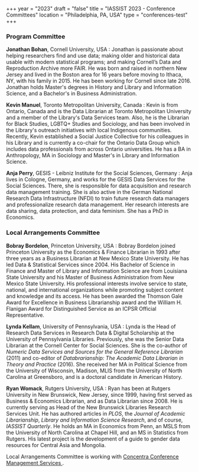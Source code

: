 +++
year = "2023"
draft = "false"
title = "IASSIST 2023 - Conference Committees"
location = "Philadelphia, PA, USA"
type = "conferences-test"
+++

### Program Committee

**Jonathan Bohan**, Cornell University, USA
: Jonathan is passionate about helping researchers find and use data; making older and historical data usable with modern statistical programs; and making Cornell’s Data and Reproduction Archive more FAIR. He was born and raised in northern New Jersey and lived in the Boston area for 16 years before moving to Ithaca, NY, with his family in 2015. He has been working for Cornell since late 2016. Jonathan holds Master's degrees in History and Library and Information Science, and a Bachelor's in Business Administration.

**Kevin Manuel**, Toronto Metropolitan University, Canada
: Kevin is from Ontario, Canada and is the Data Librarian at Toronto Metropolitan University and a member of the Library's Data Services team. Also, he is the Librarian for Black Studies, LGBTQ+ Studies and Sociology, and has been involved in the Library's outreach initiatives with local Indigenous communities. Recently, Kevin established a Social Justice Collective for his colleagues in his Library and is currently a co-chair for the Ontario Data Group which includes data professionals from across Ontario universities. He has a BA in Anthropology, MA in Sociology and Master's in Library and Information Science. 

**Anja Perry**, GESIS - Leibniz Institute for the Social Sciences, Germany
: Anja lives in Cologne, Germany, and works for the GESIS Data Services for the Social Sciences. There, she is responsible for data acquisition and research data management training. She is also active in the German National Research Data Infrastructure (NFDI) to train future research data managers and professionalize research data management. Her research interests are data sharing, data protection, and data feminism. She has a PhD in Economics.


### Local Arrangements Committee

**Bobray Bordelon**, Princeton University, USA
: Bobray Bordelon joined Princeton University as the Economics & Finance Librarian in 1993   after three years as a Business Librarian at New Mexico State University. He has led Data & Statistical Services since 2004. His Bachelor of Science in Finance and Master of Library and Information Science are from Louisiana State University and his Master of Business Administration from New Mexico State University. His professional interests involve service to state, national, and international organizations while promoting subject content and knowledge and its access.  He has been awarded the Thomson Gale Award for Excellence in Business Librarianship award and the William H. Flanigan Award for Distinguished Service as an ICPSR Official Representative.

**Lynda Kellam**, University of Pennsylvania, USA
: Lynda is the Head of Research Data Services in Research Data & Digital Scholarship at the University of Pennsylvania Libraries. Previously, she was the Senior Data Librarian at the Cornell Center for Social Sciences. She is the co-author of *Numeric Data Services and Sources for the General Reference Librarian* (2011) and co-editor of *Databrarianship: The Academic Data Librarian in Theory and Practice* (2016). She received her MA in Political Science from the University of Wisconsin, Madison, MLIS from the University of North Carolina at Greensboro, and is a doctoral candidate in American History.

**Ryan Womack**, Rutgers University, USA
: Ryan has been at Rutgers University in New Brunswick, New Jersey, since 1999, having first served as Business & Economics Librarian, and as Data Librarian since 2008.  He is currently serving as Head of the New Brunswick Libraries Research Services Unit.  He has authored articles in *PLOS*, the *Journal of Academic Librarianship*, *Library and Information Science Research*, and of course, *IASSIST Quarterly*. He holds an MA in Economics from Penn, an MSLS from the University of North Carolina at Chapel Hill, and an MS in Statistics from Rutgers. His latest project is the development of a guide to gender data resources for Central Asia and Mongolia.

Local Arrangements Committee is working with [Concentra Conference Management Services <i class="fas fa-external-link-alt"></i>](https://www.concentra-cms.com/).

